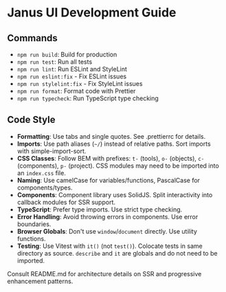 # Janus UI Development Guide

## Commands
- `npm run build`: Build for production
- `npm run test`: Run all tests
- `npm run lint`: Run ESLint and StyleLint
- `npm run eslint:fix` - Fix ESLint issues
- `npm run stylelint:fix` - Fix StyleLint issues
- `npm run format`: Format code with Prettier
- `npm run typecheck`: Run TypeScript type checking

## Code Style
- **Formatting**: Use tabs and single quotes. See .prettierrc for details.
- **Imports**: Use path aliases (`~/`) instead of relative paths. Sort imports with simple-import-sort.
- **CSS Classes**: Follow BEM with prefixes: `t-` (tools), `o-` (objects), `c-` (components), `p-` (project). CSS modules may need to be imported into an `index.css` file.
- **Naming**: Use camelCase for variables/functions, PascalCase for components/types.
- **Components**: Component library uses SolidJS. Split interactivity into callback modules for SSR support.
- **TypeScript**: Prefer type imports. Use strict type checking.
- **Error Handling**: Avoid throwing errors in components. Use error boundaries.
- **Browser Globals**: Don't use `window`/`document` directly. Use utility functions.
- **Testing**: Use Vitest with `it()` (not `test()`). Colocate tests in same directory as source. `describe` and `it` are globals and do not need to be imported.

Consult README.md for architecture details on SSR and progressive enhancement patterns.
